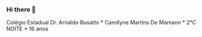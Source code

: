 ### Hi there 👋

<!--
**carollyne15/carollyne15** is a ✨ _special_ ✨ repository because its `README.md` (this file) appears on your GitHub profile.

Here are some ideas to get you started:

- 🔭 I’m currently working on ...
- 🌱 I’m currently learning ...
- 👯 I’m looking to collaborate on ...
- 🤔 I’m looking for help with ...
- 💬 Ask me about ...
- 📫 How to reach me: ...
- 😄 Pronouns: ...
- ⚡ Fun fact: ...
-->
Colégio Estadual Dr. Arnaldo Busatto
*
Carollyne Martins De Mamann
*
2°C NOITE
*
16 anos
